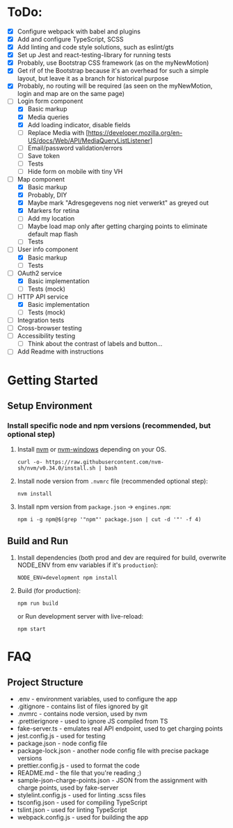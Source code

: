 # ToDo:

- [x] Configure webpack with babel and plugins
- [x] Add and configure TypeScript, SCSS
- [x] Add linting and code style solutions, such as eslint/gts
- [x] Set up Jest and react-testing-library for running tests
- [x] Probably, use Bootstrap CSS framework (as on the myNewMotion)
- [x] Get rif of the Bootstrap because it's an overhead for such a simple layout, but leave it as a branch for historical purpose
- [x] Probably, no routing will be required (as seen on the myNewMotion, login and map are on the same page)
- [ ] Login form component
  - [x] Basic markup
  - [x] Media queries
  - [x] Add loading indicator, disable fields
  - [ ] Replace Media with [https://developer.mozilla.org/en-US/docs/Web/API/MediaQueryListListener]
  - [ ] Email/password validation/errors
  - [ ] Save token
  - [ ] Tests
  - [ ] Hide form on mobile with tiny VH
- [ ] Map component
  - [x] Basic markup
  - [x] Probably, DIY
  - [x] Maybe mark "Adresgegevens nog niet verwerkt" as greyed out
  - [x] Markers for retina
  - [ ] Add my location
  - [ ] Maybe load map only after getting charging points to eliminate default map flash
  - [ ] Tests
- [ ] User info component
  - [x] Basic markup
  - [ ] Tests
- [ ] OAuth2 service
  - [x] Basic implementation
  - [ ] Tests (mock)
- [ ] HTTP API service
  - [x] Basic implementation
  - [ ] Tests (mock)
- [ ] Integration tests
- [ ] Cross-browser testing
- [ ] Accessibility testing
  - [ ] Think about the contrast of labels and button...
- [ ] Add Readme with instructions

# Getting Started

## Setup Environment

### Install specific node and npm versions (recommended, but optional step)

1. Install [nvm](https://github.com/nvm-sh/nvm#install--update-script) or [nvm-windows](https://github.com/coreybutler/nvm-windows) depending on your OS.
   ```shell script
   curl -o- https://raw.githubusercontent.com/nvm-sh/nvm/v0.34.0/install.sh | bash
   ```
1. Install node version from `.nvmrc` file (recommended optional step):
   ```shell script
   nvm install
   ```
1. Install npm version from `package.json` -> `engines.npm`:

   ```shell script
   npm i -g npm@$(grep '"npm"' package.json | cut -d '"' -f 4)
   ```

## Build and Run

1. Install dependencies (both prod and dev are required for build, overwrite NODE_ENV from env variables if it's `production`):
   ```shell script
   NODE_ENV=development npm install
   ```
1. Build (for production):
   ```shell script
   npm run build
   ```
   or Run development server with live-reload:
   ```shell script
   npm start
   ```

# FAQ

## Project Structure

- .env - environment variables, used to configure the app
- .gitignore - contains list of files ignored by git
- .nvmrc - contains node version, used by nvm
- .prettierignore - used to ignore JS compiled from TS
- fake-server.ts - emulates real API endpoint, used to get charging points
- jest.config.js - used for testing
- package.json - node config file
- package-lock.json - another node config file with precise package versions
- prettier.config.js - used to format the code
- README.md - the file that you're reading ;)
- sample-json-charge-points.json - JSON from the assignment with charge points, used by fake-server
- stylelint.config.js - used for linting .scss files
- tsconfig.json - used for compiling TypeScript
- tslint.json - used for linting TypeScript
- webpack.config.js - used for building the app
